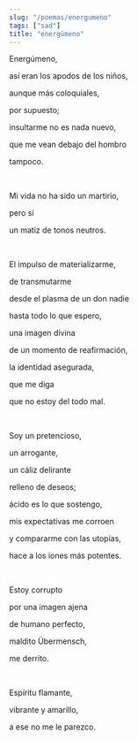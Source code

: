 ```yaml
---
slug: "/poemas/energumeno"
tags: ["sad"]
title: "energúmeno"
---
```

Energúmeno,

así eran los apodos de los niños,

aunque más coloquiales,

por supuesto;

insultarme no es nada nuevo,

que me vean debajo del hombro

tampoco.

&nbsp;

Mi vida no ha sido un martirio,

pero sí

un matiz de tonos neutros.

&nbsp;

El impulso de materializarme,

de transmutarme

desde el plasma de un don nadie

hasta todo lo que espero,

una imagen divina

de un momento de reafirmación,

la identidad asegurada,

que me diga

que no estoy del todo mal.

&nbsp;

Soy un pretencioso,

un arrogante,

un cáliz delirante

relleno de deseos;

ácido es lo que sostengo,

mis expectativas me corroen

y compararme con las utopías,

hace a los iones más potentes.

&nbsp;

Estoy corrupto

por una imagen ajena

de humano perfecto,

maldito Übermensch,

me derrito.

&nbsp;

Espíritu flamante,

vibrante y amarillo,

a ese no me le parezco.